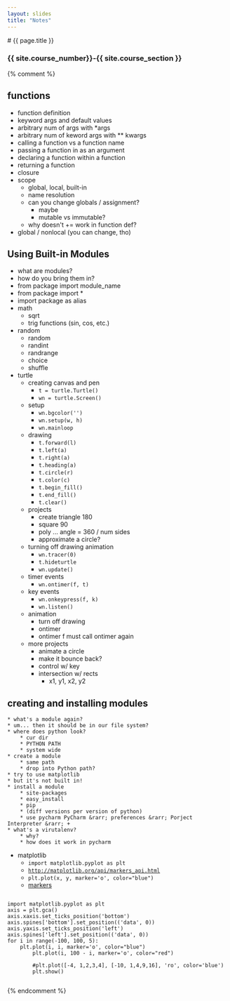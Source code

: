 ```yaml
---
layout: slides
title: "Notes"
---
```

<section markdown="block" class="intro-slide">
# {{ page.title }}

### {{ site.course_number}}-{{ site.course_section }}

<p><small></small></p>
</section>

{% comment %}

## functions
* function definition
* keyword args and default values
* arbitrary num of args with \*args
* arbitrary num of keword args with \*\* kwargs
* calling a function vs a function name
* passing a function in as an argument
* declaring a function within a function
* returning a function
* closure
* scope 
    * global, local, built-in
    * name resolution
    * can you change globals / assignment?
        * maybe
        * mutable vs immutable?
    * why doesn't += work in function def?
* global / nonlocal (you can change, tho)

## Using Built-in Modules
* what are modules?
* how do you bring them in?
* from package import module_name
* from package import \*
* import package as alias
* math
    * sqrt
    * trig functions (sin, cos, etc.)
* random
    * random
    * randint
    * randrange
    * choice
    * shuffle
* turtle
    * creating canvas and pen 
        * <code>t = turtle.Turtle()</code>
        * <code>wn = turtle.Screen()</code>
    * setup
        * <code>wn.bgcolor('')</code>
        * <code>wn.setup(w, h)</code>
        * <code>wn.mainloop</code>
    * drawing
        * <code>t.forward(l)</code>
        * <code>t.left(a)</code>
        * <code>t.right(a)</code>
        * <code>t.heading(a)</code>
        * <code>t.circle(r)</code>
        * <code>t.color(c)</code>
        * <code>t.begin_fill()</code>
        * <code>t.end_fill()</code>
        * <code>t.clear()</code>
    * projects
        * create triangle 180
        * square 90
        * poly ... angle = 360 / num sides
        * approximate a circle?
    * turning off drawing animation
        * <code>wn.tracer(0)</code>
        * <code>t.hideturtle</code>
        * <code>wn.update()</code>
    * timer events
        * <code>wn.ontimer(f, t)</code>
    * key events
        * <code>wn.onkeypress(f, k)</code>
        * <code>wn.listen()</code>
    * animation
        * turn off drawing
        * ontimer
        * ontimer f must call ontimer again
    * more projects
        * animate a circle
        * make it bounce back?
        * control w/ key
        * intersection w/ rects
            * x1, y1, x2, y2

## creating and installing modules
    * what's a module again?
    * um... then it should be in our file system?
    * where does python look?
        * cur dir
        * PYTHON PATH
        * system wide
    * create a module
        * same path
        * drop into Python path?
    * try to use matplotlib
    * but it's not built in!
    * install a module
        * site-packages
        * easy_install
        * pip
        * (diff versions per version of python)
        * use pycharm PyCharm &rarr; preferences &rarr; Porject Interpreter &rarr; +
    * what's a virutalenv?
        * why?
        * how does it work in pycharm
* matplotlib
    * <code>import matplotlib.pyplot as plt</code>
    * <code>http://matplotlib.org/api/markers_api.html</code>
    * <code>plt.plot(x, y, marker='o', color="blue")</code>
    * [markers](http://matplotlib.org/api/markers_api.html)

<pre><code data-trim contenteditable>
import matplotlib.pyplot as plt
axis = plt.gca()
axis.xaxis.set_ticks_position('bottom')
axis.spines['bottom'].set_position(('data', 0))
axis.yaxis.set_ticks_position('left')
axis.spines['left'].set_position(('data', 0))
for i in range(-100, 100, 5):
    plt.plot(i, i, marker='o', color="blue")
        plt.plot(i, 100 - i, marker='o', color="red")

        #plt.plot([-4, 1,2,3,4], [-10, 1,4,9,16], 'ro', color='blue')
        plt.show()

</code></pre>
{% endcomment %}

